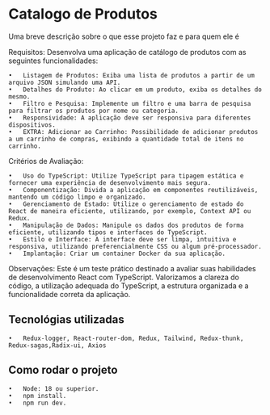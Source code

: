 
# Catalogo de Produtos

Uma breve descrição sobre o que esse projeto faz e para quem ele é

Requisitos: Desenvolva uma aplicação de catálogo de produtos com as seguintes funcionalidades: 

	•	Listagem de Produtos: Exiba uma lista de produtos a partir de um arquivo JSON simulando uma API. 
	•	Detalhes do Produto: Ao clicar em um produto, exiba os detalhes do mesmo. 
	•	Filtro e Pesquisa: Implemente um filtro e uma barra de pesquisa para filtrar os produtos por nome ou categoria. 
	•	Responsividade: A aplicação deve ser responsiva para diferentes dispositivos. 
	•	EXTRA: Adicionar ao Carrinho: Possibilidade de adicionar produtos a um carrinho de compras, exibindo a quantidade total de itens no carrinho. 


Critérios de Avaliação: 

	•	Uso do TypeScript: Utilize TypeScript para tipagem estática e fornecer uma experiência de desenvolvimento mais segura. 
	•	Componentização: Divida a aplicação em componentes reutilizáveis, mantendo um código limpo e organizado. 
	•	Gerenciamento de Estado: Utilize o gerenciamento de estado do React de maneira eficiente, utilizando, por exemplo, Context API ou Redux. 
	•	Manipulação de Dados: Manipule os dados dos produtos de forma eficiente, utilizando tipos e interfaces do TypeScript. 
	•	Estilo e Interface: A interface deve ser limpa, intuitiva e responsiva, utilizando preferencialmente CSS ou algum pré-processador. 
	•	Implantação: Criar um container Docker da sua aplicação.


Observações:  Este é um teste prático destinado a avaliar suas habilidades de desenvolvimento React com TypeScript. Valorizamos a clareza do código, a utilização adequada do TypeScript, a estrutura organizada e a funcionalidade correta da aplicação. 

## Tecnológias utilizadas

	•	Redux-logger, React-router-dom, Redux, Tailwind, Redux-thunk, Redux-sagas,Radix-ui, Axios 

## Como rodar o projeto

	•	Node: 18 ou superior. 
	•	npm install. 
	•	npm run dev. 
